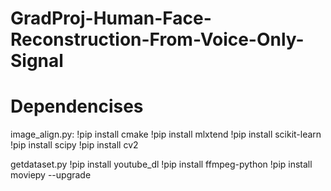 # GradProj-Human-Face-Reconstruction-From-Voice-Only-Signal

# Dependencises
image_align.py:
!pip install cmake
!pip install mlxtend
!pip install scikit-learn
!pip install scipy
!pip install cv2

getdataset.py
!pip install youtube_dl
!pip install ffmpeg-python 
!pip install moviepy --upgrade
